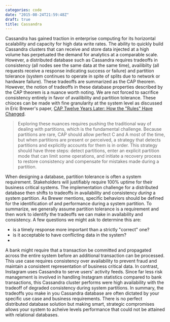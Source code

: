 ```yaml
---
categories: code
date: "2015-08-24T21:59:48Z"
draft: true
title: Cassandra
---
```


Cassandra has gained traction in enterprise computing for its horizontal scalability and capacity for high data write rates. The ability to quickly build Cassandra clusters that can receive and store data injected at a high volume has perpetuated the demand for analytics at a comparable scale. However, a distributed database such as Cassandra requires tradeoffs in consistency (all nodes see the same data at the same time), availibilty (all requests receive a response indicating success or failure) and partition tolerance (system continues to operate in spite of splits due to network or hardware failure). These tradeoffs are summarized as the CAP theorem. However, the notion of tradeoffs in these database properties described by the CAP theorem is a nuance worth noting. We are not forced to sacrifice consistency entirely in favor of availibility and partition tolerance. These chioces can be made with fine granularity at the system level as discussed in Eric Brewer's paper, [CAP Twelve Years Later: How the "Rules" Have Changed](http://www.infoq.com/articles/cap-twelve-years-later-how-the-rules-have-changed).

> Exploring these nuances requires pushing the traditional way of dealing with partitions, which is the fundamental challenge. Because partitions are rare, CAP should allow perfect C and A most of the time, but when partitions are present or perceived, a strategy that detects partitions and explicitly accounts for them is in order. This strategy should have three steps: detect partitions, enter an explicit partition mode that can limit some operations, and initiate a recovery process to restore consistency and compensate for mistakes made during a partition.

When designing a database, partition tolerance is often a system requirement. Stakeholders will justifiably require 100% uptime for their business critical systems. The implementation challenge for a distributed database then shifts to tradeoffs in availability and consistency _during_ a system partition. As Brewer mentions, specific behaviors should be defined for the identification of and performance during a system partition. To summarize, we generally assume partition tolerance is a requirement and then work to identify the tradeoffs we can make in availability and consistency. A few questions we might ask to determine this are:

- is a timely response more important than a strictly "correct" one?
- is it acceptable to have conflicting data in the system?
- 

A bank might require that a transaction be committed and propagated across the entire system before an additional transaction can be processed. This use case requires consistency over availability to prevent fraud and maintain a consistent representation of business critical data. In contrast, Instagram uses Cassandra to serve users' activity feeds. Since far less risk management is involved in handling Instagram statistics compared to bank transactions, this Cassandra cluster performs were high availability with the tradeoff of degraded consistency during system partitions. In summary, the tradeoffs you make in you Cassandra database are often dictated by your specific use case and business requirements. There is no perfect distributed database solution but making smart, strategic compromises allows your system to acheive levels performance that could not be attained with relational databases.

